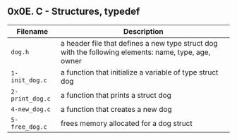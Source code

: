 ## 0x0E. C - Structures, typedef

| Filename | Description |
| -------- | ----------- |
| `dog.h` | a header file that defines a new type struct dog with the following elements: name, type, age, owner |
| `1-init_dog.c` | a function that initialize a variable of type struct dog |
| `2-print_dog.c` | a function that prints a struct dog |
| `4-new_dog.c` | a function that creates a new dog |
| `5-free_dog.c` | frees memory allocated for a dog struct  |
